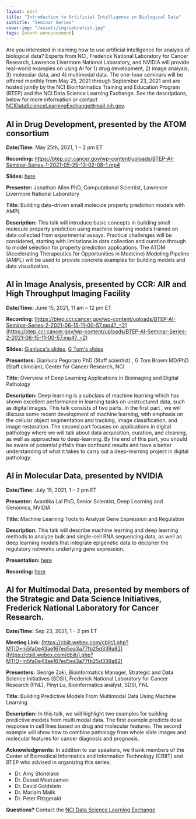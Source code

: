 ```yaml
---
layout: post
title: "Introduction to Artificial Intelligence in Biological Data"
subtitle: "Seminar Series"
cover-img: "/assets/img/zebrafish.jpg"
tags: [event-announcement]
---
```


Are you interested in learning how to use artificial intelligence for analysis of biological data? Experts from NCI, Frederick National Laboratory for Cancer Research, Lawrence Livermore National Laboratory, and NVIDIA will provide real-world examples on using AI for 1) drug development, 2) image analysis, 3) molecular data, and 4) multimodal data. The one-hour seminars will be offered monthly from May 25, 2021 through September 23, 2021 and are hosted jointly by the NCI Bioinformatics Training and Education Program (BTEP) and the NCI Data Science Learning Exchange. See the descriptions, below for more information or contact  NCIDataScienceLearningExchange@mail.nih.gov.

## AI in Drug Development, presented by the ATOM consortium
**Date/Time:** May 25th, 2021, 1 – 2 pm ET

**Recording:** https://btep.ccr.cancer.gov/wp-content/uploads/BTEP-AI-Seminar-Series-1-2021-05-25-13-02-08-1.mp4

**Slides:** [here](https://github.com/CBIIT/p2p-datasci/raw/gh-pages/attachments/ATOM_ddm_052021_send.pdf)

**Presenter:** Jonathan Allen PhD, Computational Scientist, Lawrence Livermore National Laboratory

**Title:** Building data-driven small molecule property prediction models with AMPL

**Description:** This talk will introduce basic concepts in building small molecule property prediction using machine learning models trained on data collected from experimental assays. Practical challenges will be considered, starting with limitations in data collection and curation through to model selection for property prediction applications. The ATOM (Accelerating Therapeutics for Opportunities in Medicine) Modeling Pipeline (AMPL) will be used to provide concrete examples for building models and data visualization.

## AI in Image Analysis, presented by CCR: AIR and High Throughput Imaging Facility
**Date/Time:** June 15, 2021, 11 am – 12 pm ET

**Recording**: [https://btep.ccr.cancer.gov/wp-content/uploads/BTEP-AI-Seminar-Series-2-2021-06-15-11-00-57.mp4?_=2](https://btep.ccr.cancer.gov/wp-content/uploads/BTEP-AI-Seminar-Series-2-2021-06-15-11-00-57.mp4?_=2)

**Slides:** [Gianluca's slides](https://github.com/CBIIT/p2p-datasci/raw/gh-pages/attachments/210615_ML_Short_Lowres.pdf), [G Tom's slides](https://github.com/CBIIT/p2p-datasci/raw/gh-pages/attachments/GTB-NCI-Digitpath-Talk-6-15-2021-final.pdf)

**Presenters:** Gianluca Pegoraro PhD (Staff scientist) , G Tom Brown MD/PhD (Staff clinician), Center for Cancer Research, NCI

**Title:** Overview of Deep Learning Applications in Bioimaging and Digital Pathology 

**Description:** Deep learning is a subclass of machine learning which has shown excellent performance in learning tasks on unstructured data, such as digital images. This talk consists of two parts. In the first part , we will discuss some recent development of machine learning, with emphasis on the cellular object segmentation and tracking, image classification, and image restoration. The second part focuses on applications in digital pathology where we will talk about data acquisition, curation, and cleaning, as well as approaches to deep-learning. By the end of this part, you should be aware of potential pitfalls than confound results and have a better understanding of what it takes to carry out a deep-learning project in digital pathology.

## AI in Molecular Data, presented by NVIDIA
**Date/Time:** July 15, 2021, 1 – 2 pm ET

**Presenter:** Avantika Lal PhD, Senior Scientist, Deep Learning and Genomics, NVIDIA

**Title:** Machine Learning Tools to Analyze Gene Expression and Regulation 

**Description:** This talk will describe machine learning and deep learning methods to analyze bulk and single-cell RNA sequencing data, as well as deep learning models that integrate epigenetic data to decipher the regulatory networks underlying gene expression.

**Presentation:** [here](../attachments/Machine-Learning-Tools-to-Analyze-Gene-Expression-and-Regulation.pdf)

**Recording:** [here](https://btep.ccr.cancer.gov/wp-content/uploads/BTEP-AI-Seminar-Series-3-2021-07-15-13-00-58.mp4?_=3)
## AI for Multimodal Data, presented by members of the Strategic and Data Science Initiatives, Frederick National Laboratory for Cancer Research. 

**Date/Time:** Sep 23, 2021, 1 – 2 pm ET

**Meeting Link:** [https://cbiit.webex.com/cbiit/j.php?MTID=m5fa0e43ae167ed5ea3a77fb25d339a82](https://cbiit.webex.com/cbiit/j.php?MTID=m5fa0e43ae167ed5ea3a77fb25d339a82)

**Presenters:** George Zaki, Bioinformatics Manager, Strategic and Data Science Initiatives (SDSI), Frederick National Laboratory for Cancer Research (FNL), Pinyi Lu, Bioinformatics analyst, SDSI, FNL

**Title:** Building Predictive Models From Multimodal Data Using Machine Learning 

**Description:** In this talk, we will highlight two examples for building predictive models from multi modal data. The first example predicts dose response in cell lines based on drug and molecular features. The second example will show how to combine pathology from whole slide images and molecular features for cancer diagnosis and prognosis.

**Acknowledgments**:
In addition to our speakers, we thank members of the Center of Biomedical Informatics and Information Technology (CBIIT) and BTEP who advised in organizing this series:
* Dr. Amy Stonelake
* Dr. Daoud Meerzaman
* Dr. David Goldstein
* Dr. Mariam Malik
* Dr. Peter Fitzgerald

**Questions?** Contact the [NCI Data Science Learning Exchange](mailto:NCIDataScienceLearningExchange@mail.nih.gov)
